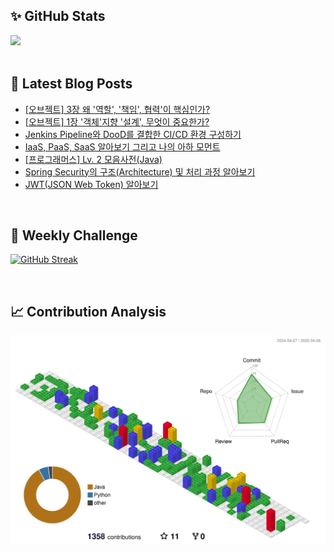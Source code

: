 ## ✨ GitHub Stats
<div>
	<img src="https://github-readme-stats.vercel.app/api?username=rowing0328&count_private=true"/>
</div>

<br/>

<!-- START_CUSTOM_SECTION -->
## 📕 Latest Blog Posts

- [[오브젝트] 3장 왜 '역할', '책임', 협력'이 핵심인가?](https://dev-rowing.tistory.com/57)
- [[오브젝트] 1장 '객체'지향 '설계', 무엇이 중요한가?](https://dev-rowing.tistory.com/56)
- [Jenkins Pipeline와 DooD를 결합한 CI/CD 환경 구성하기](https://dev-rowing.tistory.com/55)
- [IaaS, PaaS, SaaS 알아보기 그리고 나의 아하 모먼트](https://dev-rowing.tistory.com/54)
- [[프로그래머스] Lv. 2 모음사전(Java)](https://dev-rowing.tistory.com/53)
- [Spring Security의 구조(Architecture) 및 처리 과정 알아보기](https://dev-rowing.tistory.com/52)
- [JWT(JSON Web Token) 알아보기](https://dev-rowing.tistory.com/51)

<!-- END_CUSTOM_SECTION -->

<br/>

## 🏃 Weekly Challenge
[![GitHub Streak](https://streak-stats.demolab.com?user=rowing0328&theme=dark&mode=weekly)](https://git.io/streak-stats)

<br/>

## 📈 Contribution Analysis
![gitblock version](profile-3d-contrib/profile-gitblock.svg)
